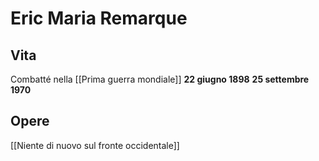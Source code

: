 # Eric Maria Remarque
## Vita
Combatté nella [[Prima guerra mondiale]]
**22 giugno 1898**
**25 settembre 1970**

## Opere
[[Niente di nuovo sul fronte occidentale]]